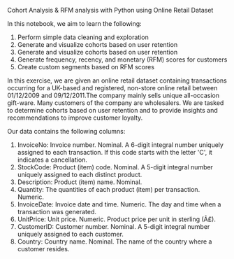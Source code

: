 Cohort Analysis & RFM analysis with Python using Online Retail Dataset

In this notebook, we aim to learn the following:
  1. Perform simple data cleaning and exploration
  2. Generate and visualize cohorts based on user retention
  3. Generate and visualize cohorts based on user retention
  4. Generate frequency, recency, and monetary (RFM) scores for customers
  5. Create custom segments based on RFM scores

In this exercise, we are given an online retail dataset containing transactions occurring for a UK-based and registered, non-store online retail between 01/12/2009 and 09/12/2011.The company mainly sells unique all-occasion gift-ware. Many customers of the company are wholesalers.
We are tasked to determine cohorts based on user retention and to provide insights and recommendations to improve customer loyalty.

Our data contains the following columns:

  1. InvoiceNo: Invoice number. Nominal. A 6-digit integral number uniquely assigned to each transaction. If this code starts with the letter 'C', it indicates a cancellation.
  2. StockCode: Product (item) code. Nominal. A 5-digit integral number uniquely assigned to each distinct product.
  3. Description: Product (item) name. Nominal.
  4. Quantity: The quantities of each product (item) per transaction. Numeric.
  5. InvoiceDate: Invoice date and time. Numeric. The day and time when a transaction was generated.
  6. UnitPrice: Unit price. Numeric. Product price per unit in sterling (Â£).
  7. CustomerID: Customer number. Nominal. A 5-digit integral number uniquely assigned to each customer.
  8. Country: Country name. Nominal. The name of the country where a customer resides.
